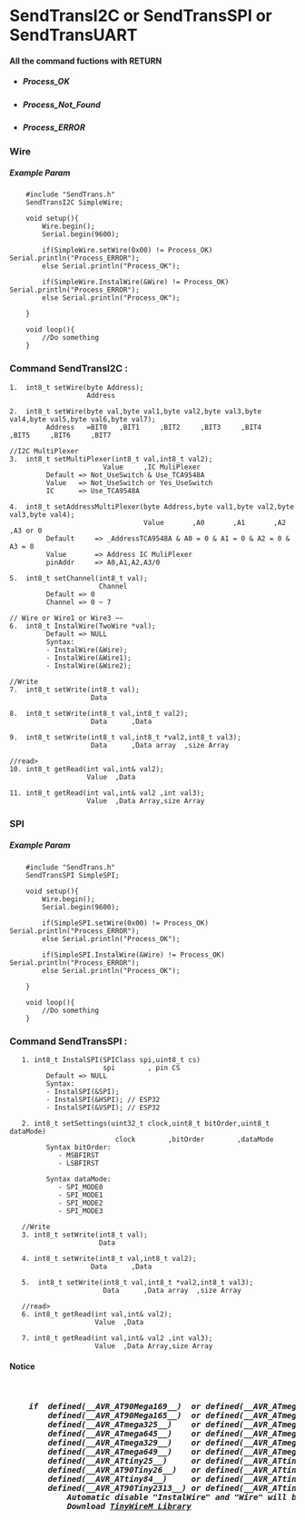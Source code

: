 # SendTransI2C or SendTransSPI or SendTransUART

<h4>All the command fuctions with RETURN</h4>
<ul>
    <li> <h5> Process_OK </h5> </li>
    <li> <h5> Process_Not_Found </h5> </li>
    <li> <h5> Process_ERROR </h5> </li>
</ul>

<h3> Wire </h3>
<h5> Example Param </h5>
        
        #include "SendTrans.h"
        SendTransI2C SimpleWire;
        
        void setup(){
            Wire.begin();
            Serial.begin(9600);
            
            if(SimpleWire.setWire(0x00) != Process_OK) Serial.println("Process_ERROR");
            else Serial.println("Process_OK");
            
            if(SimpleWire.InstalWire(&Wire) != Process_OK) Serial.println("Process_ERROR");
            else Serial.println("Process_OK");
            
        }
        
        void loop(){
            //Do something
        }
        

<h3> Command SendTransI2C : </h3>

    1.  int8_t setWire(byte Address);
                       Address
                      
    2.  int8_t setWire(byte val,byte val1,byte val2,byte val3,byte val4,byte val5,byte val6,byte val7);
             Address   =BIT0   ,BIT1     ,BIT2     ,BIT3     ,BIT4     ,BIT5     ,BIT6     ,BIT7 
    
    //I2C MultiPlexer
    3.  int8_t setMultiPlexer(int8_t val,int8_t val2);
                           Value     ,IC MuliPlexer
             Default => Not_UseSwitch & Use_TCA9548A 
             Value   => Not_UseSwitch or Yes_UseSwitch
             IC      => Use_TCA9548A
        
    4.  int8_t setAddressMultiPlexer(byte Address,byte val1,byte val2,byte val3,byte val4);
                                     Value       ,A0       ,A1       ,A2       ,A3 or 0
             Default     => _AddressTCA9548A & A0 = 0 & A1 = 0 & A2 = 0 & A3 = 0                           
             Value       => Address IC MuliPlexer
             pinAddr     => A0,A1,A2,A3/0
        
    5.  int8_t setChannel(int8_t val);
                          Channel
             Default => 0
             Channel => 0 ~ 7
    
    // Wire or Wire1 or Wire3 ~~
    6.  int8_t InstalWire(TwoWire *val);
             Default => NULL
             Syntax:
             - InstalWire(&Wire);
             - InstalWire(&Wire1);
             - InstalWire(&Wire2);
    
    //Write
    7.  int8_t setWrite(int8_t val);
                        Data
                        
    8.  int8_t setWrite(int8_t val,int8_t val2);
                        Data      ,Data
                        
    9.  int8_t setWrite(int8_t val,int8_t *val2,int8_t val3);
                        Data      ,Data array  ,size Array
    
    //read>
    10. int8_t getRead(int val,int& val2);
                       Value  ,Data
                       
    11. int8_t getRead(int val,int& val2 ,int val3);
                       Value  ,Data Array,size Array
    
</h6>
    
<h3> SPI </h3>
<h5> Example Param </h5>
        
        #include "SendTrans.h"
        SendTransSPI SimpleSPI;
        
        void setup(){
            Wire.begin();
            Serial.begin(9600);
            
            if(SimpleSPI.setWire(0x00) != Process_OK) Serial.println("Process_ERROR");
            else Serial.println("Process_OK");
            
            if(SimpleSPI.InstalWire(&Wire) != Process_OK) Serial.println("Process_ERROR");
            else Serial.println("Process_OK");
            
        }
        
        void loop(){
            //Do something
        }
        

<h3> Command SendTransSPI : </h3>

       1. int8_t InstalSPI(SPIClass spi,uint8_t cs)
                           spi        , pin CS
             Default => NULL
             Syntax:
             - InstalSPI(&SPI);
             - InstalSPI(&HSPI); // ESP32
             - InstalSPI(&VSPI); // ESP32
                           
       2. int8_t setSettings(uint32_t clock,uint8_t bitOrder,uint8_t dataMode)
                              clock        ,bitOrder        ,dataMode
             Syntax bitOrder:
                - MSBFIRST
                - LSBFIRST
                
             Syntax dataMode:
                - SPI_MODE0
                - SPI_MODE1
                - SPI_MODE2
                - SPI_MODE3
       
       //Write
       3. int8_t setWrite(int8_t val);
                          Data
                        
       4. int8_t setWrite(int8_t val,int8_t val2);
                        Data      ,Data
                        
       5.  int8_t setWrite(int8_t val,int8_t *val2,int8_t val3);
                           Data      ,Data array  ,size Array
    
       //read>
       6. int8_t getRead(int val,int& val2);
                         Value  ,Data
                       
       7. int8_t getRead(int val,int& val2 ,int val3);
                         Value  ,Data Array,size Array
            
            
<h4>Notice</h4>
<pre><h5> 
    if  defined(__AVR_AT90Mega169__)  or defined(__AVR_ATmega169__)   or
        defined(__AVR_AT90Mega165__)  or defined(__AVR_ATmega165__)   or
        defined(__AVR_ATmega325__)    or defined(__AVR_ATmega3250__)  or
        defined(__AVR_ATmega645__)    or defined(__AVR_ATmega6450__)  or
        defined(__AVR_ATmega329__)    or defined(__AVR_ATmega3290__)  or
        defined(__AVR_ATmega649__)    or defined(__AVR_ATmega6490__)  or
        defined(__AVR_ATtiny25__)     or defined(__AVR_ATtiny45__)    or defined(__AVR_ATtiny85__) or
        defined(__AVR_AT90Tiny26__)   or defined(__AVR_ATtiny26__)    or
        defined(__AVR_ATtiny84__)     or defined(__AVR_ATtiny44__)    or
        defined(__AVR_AT90Tiny2313__) or defined(__AVR_ATtiny2313__)
            Automatic disable "InstalWire" and "Wire" will be replaced with "TinyWireM" 
            Download <a href="https://github.com/adafruit/TinyWireM">TinyWireM Library</a>
</h5></pre>
